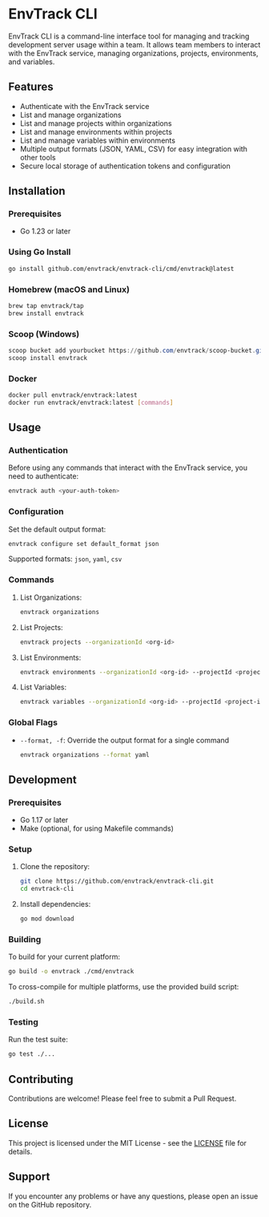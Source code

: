 # EnvTrack CLI

EnvTrack CLI is a command-line interface tool for managing and tracking development server usage within a team. It allows team members to interact with the EnvTrack service, managing organizations, projects, environments, and variables.

## Features

- Authenticate with the EnvTrack service
- List and manage organizations
- List and manage projects within organizations
- List and manage environments within projects
- List and manage variables within environments
- Multiple output formats (JSON, YAML, CSV) for easy integration with other tools
- Secure local storage of authentication tokens and configuration

## Installation

### Prerequisites

- Go 1.23 or later

### Using Go Install

```bash
go install github.com/envtrack/envtrack-cli/cmd/envtrack@latest
```

### Homebrew (macOS and Linux)

```bash
brew tap envtrack/tap
brew install envtrack
```

### Scoop (Windows)

```powershell
scoop bucket add yourbucket https://github.com/envtrack/scoop-bucket.git
scoop install envtrack
```

### Docker

```bash
docker pull envtrack/envtrack:latest
docker run envtrack/envtrack:latest [commands]
```

## Usage

### Authentication

Before using any commands that interact with the EnvTrack service, you need to authenticate:

```bash
envtrack auth <your-auth-token>
```

### Configuration

Set the default output format:

```bash
envtrack configure set default_format json
```

Supported formats: `json`, `yaml`, `csv`

### Commands

1. List Organizations:
   ```bash
   envtrack organizations
   ```

2. List Projects:
   ```bash
   envtrack projects --organizationId <org-id>
   ```

3. List Environments:
   ```bash
   envtrack environments --organizationId <org-id> --projectId <project-id>
   ```

4. List Variables:
   ```bash
   envtrack variables --organizationId <org-id> --projectId <project-id> --environmentId <env-id>
   ```

### Global Flags

- `--format, -f`: Override the output format for a single command
  ```bash
  envtrack organizations --format yaml
  ```

## Development

### Prerequisites

- Go 1.17 or later
- Make (optional, for using Makefile commands)

### Setup

1. Clone the repository:
   ```bash
   git clone https://github.com/envtrack/envtrack-cli.git
   cd envtrack-cli
   ```

2. Install dependencies:
   ```bash
   go mod download
   ```

### Building

To build for your current platform:

```bash
go build -o envtrack ./cmd/envtrack
```

To cross-compile for multiple platforms, use the provided build script:

```bash
./build.sh
```

### Testing

Run the test suite:

```bash
go test ./...
```

## Contributing

Contributions are welcome! Please feel free to submit a Pull Request.

## License

This project is licensed under the MIT License - see the [LICENSE](LICENSE) file for details.

## Support

If you encounter any problems or have any questions, please open an issue on the GitHub repository.